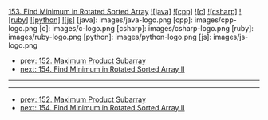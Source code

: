 [153. Find Minimum in Rotated Sorted Array](https://leetcode.com/problems/find-minimum-in-rotated-sorted-array/)
[![java]](https://github.com/leetcode-study-group/leetcode-java-solutions/blob/master/153-find-minimum-in-rotated-sorted-array.md)
[![cpp]](https://github.com/leetcode-study-group/leetcode-cpp-solutions/blob/master/153-find-minimum-in-rotated-sorted-array.md)
[![c]](https://github.com/leetcode-study-group/leetcode-c-solutions/blob/master/153-find-minimum-in-rotated-sorted-array.md)
[![csharp]](https://github.com/leetcode-study-group/leetcode-csharp-solutions/blob/master/153-find-minimum-in-rotated-sorted-array.md)
[![ruby]](https://github.com/leetcode-study-group/leetcode-ruby-solutions/blob/master/153-find-minimum-in-rotated-sorted-array.md)
[![python]](https://github.com/leetcode-study-group/leetcode-python-solutions/blob/master/153-find-minimum-in-rotated-sorted-array.md)
[![js]](https://github.com/leetcode-study-group/leetcode-js-solutions/blob/master/153-find-minimum-in-rotated-sorted-array.md)
[java]: images/java-logo.png
[cpp]: images/cpp-logo.png
[c]: images/c-logo.png
[csharp]: images/csharp-logo.png
[ruby]: images/ruby-logo.png
[python]: images/python-logo.png
[js]: images/js-logo.png

- [prev: 152. Maximum Product Subarray](152-maximum-product-subarray.md)
- [next: 154. Find Minimum in Rotated Sorted Array II](154-find-minimum-in-rotated-sorted-array-ii.md)

---


---

- [prev: 152. Maximum Product Subarray](152-maximum-product-subarray.md)
- [next: 154. Find Minimum in Rotated Sorted Array II](154-find-minimum-in-rotated-sorted-array-ii.md)
